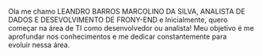 Ola me chamo LEANDRO BARROS MARCOLINO DA SILVA,
ANALISTA DE DADOS E DESEVOLVIMENTO DE FRONY-END e 
Inicialmente, quero começar na área de TI como desenvolvedor ou analista!
Meu objetivo é me aprofundar nos conhecimentos e me dedicar constantemente para evoluir nessa área.
